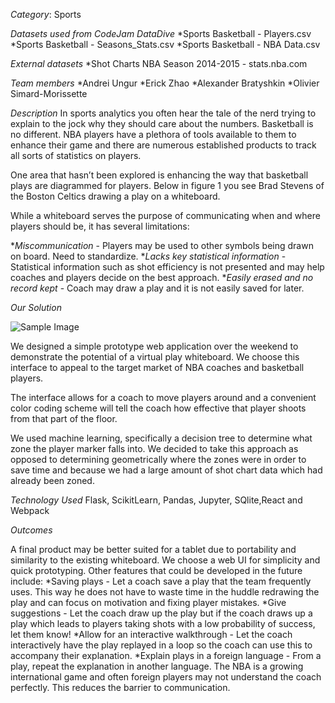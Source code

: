 _Category_: Sports

_Datasets used from CodeJam DataDive_
*Sports Basketball - Players.csv
*Sports Basketball - Seasons_Stats.csv
*Sports Basketball - NBA Data.csv

_External datasets_
*Shot Charts NBA Season 2014-2015 - stats.nba.com

_Team members_
*Andrei Ungur
*Erick Zhao
*Alexander Bratyshkin
*Olivier Simard-Morissette

_Description_
In sports analytics you often hear the tale of the nerd trying to explain to the jock why they should care about the numbers. Basketball is no different. NBA players have a plethora of tools available to them to enhance their game and there are numerous established products to track all sorts of statistics on players.

One area that hasn’t been explored is enhancing the way that basketball plays are diagrammed for players. Below in figure 1 you see Brad Stevens of the Boston Celtics drawing a play on a whiteboard.

While a whiteboard serves the purpose of communicating when and where players should be, it has several limitations:

*_Miscommunication_ - Players may be used to other symbols being drawn on board. Need to standardize. 
*_Lacks key statistical information_ - Statistical information such as shot efficiency is not presented and may help coaches and players decide on the best approach.
*_Easily erased and no record kept_ - Coach may draw a play and it is not easily saved for later.

_Our Solution_

![Sample Image](http://nikonrumors.com/wp-content/uploads/2014/03/Nikon-1-V3-sample-photo.jpg "Sample Dew Drops Image")



We designed a simple prototype web application over the weekend to demonstrate the potential of a virtual play whiteboard. We choose this interface to appeal to the target market of NBA coaches and basketball players. 

The interface allows for a coach to move players around and a convenient color coding scheme will tell the coach how effective that player shoots from that part of the floor. 

We used machine learning, specifically a decision tree to determine what zone the player marker falls into. We decided to take this approach as opposed to determining geometrically where the zones were in order to save time and because we had a large amount of shot chart data which had already been zoned.

_Technology Used_
Flask, ScikitLearn, Pandas, Jupyter, SQlite,React and Webpack

_Outcomes_

A final product may be better suited for a tablet due to portability and similarity to the existing whiteboard. We choose a web UI for simplicity and quick prototyping. Other features that could be developed in the future include:
*Saving plays - Let a coach save a play that the team frequently uses. This way he does not have to waste time in the huddle redrawing the play and can focus on motivation and fixing player mistakes.
*Give suggestions - Let the coach draw up the play but if the coach draws up a play which leads to players taking shots with a low probability of success, let them know! 
*Allow for an interactive walkthrough - Let the coach interactively have the play replayed in a loop so the coach can use this to accompany their explanation. 
*Explain plays in a foreign language -  From a play, repeat the explanation in another language. The NBA is a growing international game and often foreign players may not understand the coach perfectly. This reduces the barrier to communication. 
